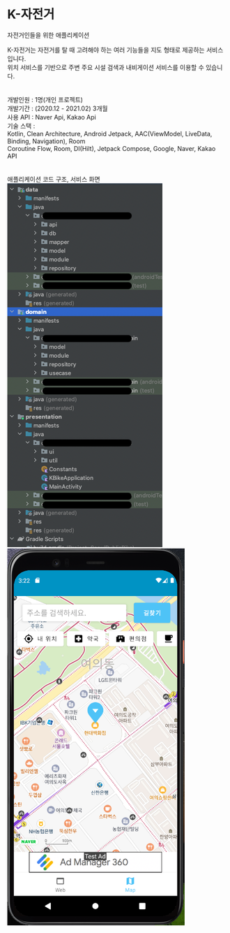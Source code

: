 # K-자전거

자전거인들을 위한 애플리케이션 <br>

K-자전거는 자전거를 탈 때 고려해야 하는 여러 기능들을 지도 형태로 제공하는 서비스입니다. <br>
위치 서비스를 기반으로 주변 주요 시설 검색과 내비게이션 서비스를 이용할 수 있습니다. <r><br>
<br><br>
개발인원 : 1명(개인 프로젝트) <br>
개발기간 : (2020.12 - 2021.02) 3개월 <br>
사용 API : Naver Api, Kakao Api <br>
기술 스택 : <br>
Kotlin, Clean Architecture, Android Jetpack, AAC(ViewModel, LiveData, Binding, Navigation), Room<br>
Coroutine Flow, Room, DI(Hilt), Jetpack Compose, Google, Naver, Kakao API <br>
<br><br>
애플리케이션 코드 구조, 서비스 화면<br>
![캡처](./images/1.PNG)
![캡처](./images/3.PNG)






